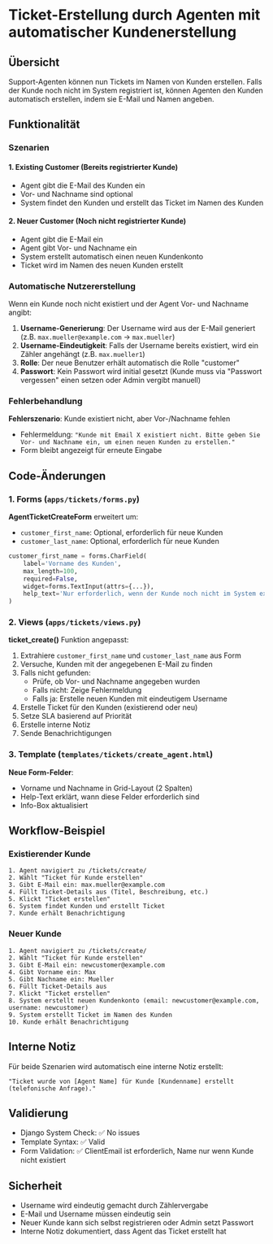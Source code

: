 # Ticket-Erstellung durch Agenten mit automatischer Kundenerstellung

## Übersicht

Support-Agenten können nun Tickets im Namen von Kunden erstellen. Falls der Kunde noch nicht im System registriert ist, können Agenten den Kunden automatisch erstellen, indem sie E-Mail und Namen angeben.

## Funktionalität

### Szenarien

#### 1. Existing Customer (Bereits registrierter Kunde)
- Agent gibt die E-Mail des Kunden ein
- Vor- und Nachname sind optional
- System findet den Kunden und erstellt das Ticket im Namen des Kunden

#### 2. Neuer Customer (Noch nicht registrierter Kunde)
- Agent gibt die E-Mail ein
- Agent gibt Vor- und Nachname ein
- System erstellt automatisch einen neuen Kundenkonto
- Ticket wird im Namen des neuen Kunden erstellt

### Automatische Nutzererstellung

Wenn ein Kunde noch nicht existiert und der Agent Vor- und Nachname angibt:

1. **Username-Generierung**: Der Username wird aus der E-Mail generiert (z.B. `max.mueller@example.com` → `max.mueller`)
2. **Username-Eindeutigkeit**: Falls der Username bereits existiert, wird ein Zähler angehängt (z.B. `max.mueller1`)
3. **Rolle**: Der neue Benutzer erhält automatisch die Rolle "customer"
4. **Passwort**: Kein Passwort wird initial gesetzt (Kunde muss via "Passwort vergessen" einen setzen oder Admin vergibt manuell)

### Fehlerbehandlung

**Fehlerszenario**: Kunde existiert nicht, aber Vor-/Nachname fehlen
- Fehlermeldung: `"Kunde mit Email X existiert nicht. Bitte geben Sie Vor- und Nachname ein, um einen neuen Kunden zu erstellen."`
- Form bleibt angezeigt für erneute Eingabe

## Code-Änderungen

### 1. Forms (`apps/tickets/forms.py`)

**AgentTicketCreateForm** erweitert um:
- `customer_first_name`: Optional, erforderlich für neue Kunden
- `customer_last_name`: Optional, erforderlich für neue Kunden

```python
customer_first_name = forms.CharField(
    label='Vorname des Kunden',
    max_length=100,
    required=False,
    widget=forms.TextInput(attrs={...}),
    help_text='Nur erforderlich, wenn der Kunde noch nicht im System existiert'
)
```

### 2. Views (`apps/tickets/views.py`)

**ticket_create()** Funktion angepasst:

1. Extrahiere `customer_first_name` und `customer_last_name` aus Form
2. Versuche, Kunden mit der angegebenen E-Mail zu finden
3. Falls nicht gefunden:
   - Prüfe, ob Vor- und Nachname angegeben wurden
   - Falls nicht: Zeige Fehlermeldung
   - Falls ja: Erstelle neuen Kunden mit eindeutigem Username
4. Erstelle Ticket für den Kunden (existierend oder neu)
5. Setze SLA basierend auf Priorität
6. Erstelle interne Notiz
7. Sende Benachrichtigungen

### 3. Template (`templates/tickets/create_agent.html`)

**Neue Form-Felder**:
- Vorname und Nachname in Grid-Layout (2 Spalten)
- Help-Text erklärt, wann diese Felder erforderlich sind
- Info-Box aktualisiert

## Workflow-Beispiel

### Existierender Kunde
```
1. Agent navigiert zu /tickets/create/
2. Wählt "Ticket für Kunde erstellen"
3. Gibt E-Mail ein: max.mueller@example.com
4. Füllt Ticket-Details aus (Titel, Beschreibung, etc.)
5. Klickt "Ticket erstellen"
6. System findet Kunden und erstellt Ticket
7. Kunde erhält Benachrichtigung
```

### Neuer Kunde
```
1. Agent navigiert zu /tickets/create/
2. Wählt "Ticket für Kunde erstellen"
3. Gibt E-Mail ein: newcustomer@example.com
4. Gibt Vorname ein: Max
5. Gibt Nachname ein: Mueller
6. Füllt Ticket-Details aus
7. Klickt "Ticket erstellen"
8. System erstellt neuen Kundenkonto (email: newcustomer@example.com, username: newcustomer)
9. System erstellt Ticket im Namen des Kunden
10. Kunde erhält Benachrichtigung
```

## Interne Notiz

Für beide Szenarien wird automatisch eine interne Notiz erstellt:
```
"Ticket wurde von [Agent Name] für Kunde [Kundenname] erstellt (telefonische Anfrage)."
```

## Validierung

- Django System Check: ✅ No issues
- Template Syntax: ✅ Valid
- Form Validation: ✅ ClientEmail ist erforderlich, Name nur wenn Kunde nicht existiert

## Sicherheit

- Username wird eindeutig gemacht durch Zählervergabe
- E-Mail und Username müssen eindeutig sein
- Neuer Kunde kann sich selbst registrieren oder Admin setzt Passwort
- Interne Notiz dokumentiert, dass Agent das Ticket erstellt hat
